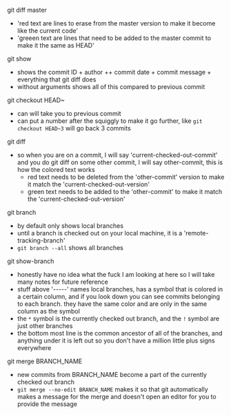 git diff master
- 'red text are lines to erase from the master version to make it become like the current code'
- 'greeen text are lines that need to be added to the master commit to make it the same as HEAD'

git show
- shows the commit ID + author ++ commit date + commit message + everything that git diff does
- without arguments shows all of this compared to previous commit

git checkout HEAD~
- can will take you to previous commit
- can put a number after the squiggly to make it go further, like `git checkout HEAD~3` will go back 3 commits

git diff
- so when you are on a commit, I will say 'current-checked-out-commit' and you do git diff on some other commit, I will say other-commit, this is how the colored text works
	- red text needs to be deleted from the 'other-commit' version to make it match the 'current-checked-out-version'
	- green text needs to be added to the 'other-commit' to make it match the 'current-checked-out-version'

git branch
- by default only shows local branches
- until a branch is checked out on your local machine, it is a 'remote-tracking-branch'
- `git branch --all` shows all branches

git show-branch
- honestly have no idea what the fuck I am looking at here so I will take many notes for future reference
- stuff above '-----' names local branches, has a symbol that is colored in a certain column, and if you look down you can see commits belonging to each branch. they have the same color and are only in the same column as the symbol
- the `*` symbol is the currently checked out branch, and the `!` symbol are just other branches
- the bottom most line is the common ancestor of all of the branches, and anything under it is left out so you don't have a million little plus signs everywhere

git merge BRANCH_NAME
- new commits from BRANCH_NAME become a part of the currently checked out branch
- `git merge --no-edit BRANCH_NAME` makes it so that git automatically makes a message for the merge and doesn't open an editor for you to provide the message
